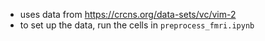 - uses data from https://crcns.org/data-sets/vc/vim-2
- to set up the data, run the cells in `preprocess_fmri.ipynb`